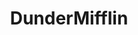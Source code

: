 ---
title: DunderMifflin
crosslinks:
- CannotWatchScottsTots
- IAmA
- CantWatchScottsTots
- AskReddit
- RedditWritesTheOffice
- FanTheories
- gatekeeping
- canwatchscottstots
- continuityporn
- TVDetails
- politics
- pics
- sadcringe
- autotldr
- HailCorporate
- lewronggeneration
- shitpost
- HighQualityGifs
- funny
- PandR
---